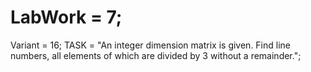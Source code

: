 # LabWork = 7;
Variant = 16;
TASK = "An integer dimension matrix is ​​given. Find line numbers, all elements of which are divided by 3 without a remainder.";